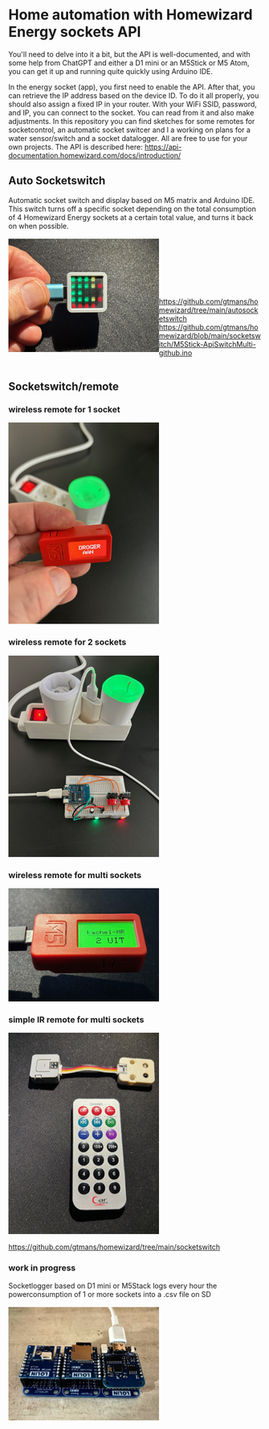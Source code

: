 <H1>Home automation with Homewizard Energy sockets API</H1>

You'll need to delve into it a bit, but the API is well-documented, and with some help from ChatGPT and either a D1 mini or an M5Stick or M5 Atom, you can get it up and running quite quickly using Arduino IDE.

In the energy socket (app), you first need to enable the API. After that, you can retrieve the IP address based on the device ID. 
To do it all properly, you should also assign a fixed IP in your router.
With your WiFi SSID, password, and IP, you can connect to the socket. You can read from it and also make adjustments.
In this repository you can find sketches for some remotes for socketcontrol, an automatic socket switcer and I a working on plans for a water sensor/switch and a socket datalogger.
All are free to use for your own projects. The API is described here: https://api-documentation.homewizard.com/docs/introduction/

<H2>Auto Socketswitch</H2>
Automatic socket switch and display based on M5 matrix and Arduino IDE. This switch turns off a specific socket depending on the total consumption of 4 Homewizard Energy sockets at a certain total value, and turns it back on when possible.<BR><BR>
<img src="https://github.com/gtmans/homewizard/blob/main/autosocketswitch/M5MatrixAutoSocketSwitch.png" width="300" align="left" /><BR><BR><BR><BR><BR><BR>


https://github.com/gtmans/homewizard/tree/main/autosocketswitch<BR>
https://github.com/gtmans/homewizard/blob/main/socketswitch/M5Stick-ApiSwitchMulti-github.ino
<BR><BR>

<H2>Socketswitch/remote</H2>


<H3>wireless remote for 1 socket</H3> 

<img src="https://github.com/gtmans/homewizard/blob/main/socketswitch/api-switch-single-small.png" width="300" />

<H3>wireless remote for 2 sockets</H3> 

<img src="https://github.com/gtmans/homewizard/blob/main/socketswitch/api-switch-dual-small.png" width="300" />

<H3>wireless remote for multi sockets</H3> 

<img src="https://github.com/gtmans/homewizard/blob/main/socketswitch/M5Stick-ApiSwitchMulti.png" width="300" />


<H3>simple IR remote for multi sockets</H3> 

<img src="https://github.com/gtmans/homewizard/blob/main/socketswitch/M5-ATOM-IR-remote.jpg" width="300" />

https://github.com/gtmans/homewizard/tree/main/socketswitch


<H3>work in progress</H3>
Socketlogger based on D1 mini or M5Stack logs every hour the powerconsumption of 1 or more sockets into a .csv file on SD
<BR><BR>
<img src="https://github.com/gtmans/homewizard/blob/main/socketlogger/Socketlogger-D1mini.jpg" width="300" />


